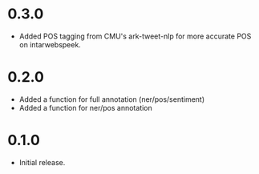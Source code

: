 # 0.3.0

* Added POS tagging from CMU's ark-tweet-nlp for more accurate POS on intarwebspeek.

# 0.2.0

* Added a function for full annotation (ner/pos/sentiment)
* Added a function for ner/pos annotation

# 0.1.0

* Initial release.
